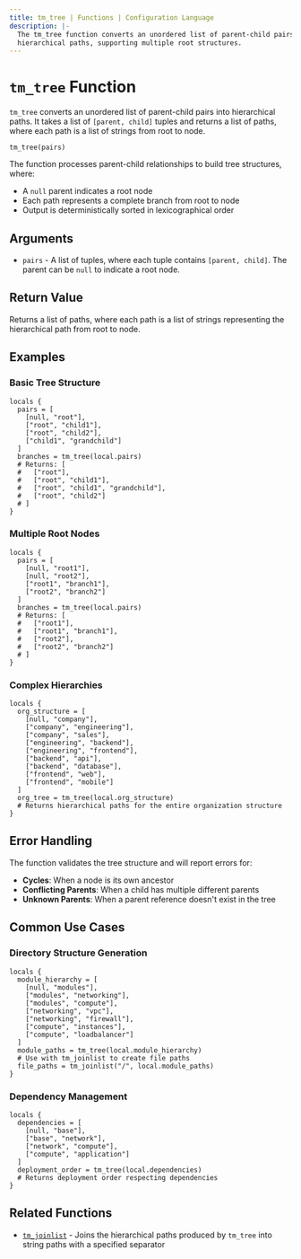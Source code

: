 ```yaml
---
title: tm_tree | Functions | Configuration Language
description: |-
  The tm_tree function converts an unordered list of parent-child pairs into
  hierarchical paths, supporting multiple root structures.
---
```


# `tm_tree` Function

`tm_tree` converts an unordered list of parent-child pairs into hierarchical paths.
It takes a list of `[parent, child]` tuples and returns a list of paths, where each
path is a list of strings from root to node.

```hcl
tm_tree(pairs)
```

The function processes parent-child relationships to build tree structures, where:
- A `null` parent indicates a root node
- Each path represents a complete branch from root to node
- Output is deterministically sorted in lexicographical order

## Arguments

* `pairs` - A list of tuples, where each tuple contains `[parent, child]`. The parent
  can be `null` to indicate a root node.

## Return Value

Returns a list of paths, where each path is a list of strings representing the 
hierarchical path from root to node.

## Examples

### Basic Tree Structure

```hcl
locals {
  pairs = [
    [null, "root"],
    ["root", "child1"],
    ["root", "child2"],
    ["child1", "grandchild"]
  ]
  branches = tm_tree(local.pairs)
  # Returns: [
  #   ["root"],
  #   ["root", "child1"],
  #   ["root", "child1", "grandchild"],
  #   ["root", "child2"]
  # ]
}
```

### Multiple Root Nodes

```hcl
locals {
  pairs = [
    [null, "root1"],
    [null, "root2"],
    ["root1", "branch1"],
    ["root2", "branch2"]
  ]
  branches = tm_tree(local.pairs)
  # Returns: [
  #   ["root1"],
  #   ["root1", "branch1"],
  #   ["root2"],
  #   ["root2", "branch2"]
  # ]
}
```

### Complex Hierarchies

```hcl
locals {
  org_structure = [
    [null, "company"],
    ["company", "engineering"],
    ["company", "sales"],
    ["engineering", "backend"],
    ["engineering", "frontend"],
    ["backend", "api"],
    ["backend", "database"],
    ["frontend", "web"],
    ["frontend", "mobile"]
  ]
  org_tree = tm_tree(local.org_structure)
  # Returns hierarchical paths for the entire organization structure
}
```

## Error Handling

The function validates the tree structure and will report errors for:

* **Cycles**: When a node is its own ancestor
* **Conflicting Parents**: When a child has multiple different parents
* **Unknown Parents**: When a parent reference doesn't exist in the tree

## Common Use Cases

### Directory Structure Generation

```hcl
locals {
  module_hierarchy = [
    [null, "modules"],
    ["modules", "networking"],
    ["modules", "compute"],
    ["networking", "vpc"],
    ["networking", "firewall"],
    ["compute", "instances"],
    ["compute", "loadbalancer"]
  ]
  module_paths = tm_tree(local.module_hierarchy)
  # Use with tm_joinlist to create file paths
  file_paths = tm_joinlist("/", local.module_paths)
}
```

### Dependency Management

```hcl
locals {
  dependencies = [
    [null, "base"],
    ["base", "network"],
    ["network", "compute"],
    ["compute", "application"]
  ]
  deployment_order = tm_tree(local.dependencies)
  # Returns deployment order respecting dependencies
}
```

## Related Functions

* [`tm_joinlist`](./tm_joinlist.md) - Joins the hierarchical paths produced by `tm_tree`
  into string paths with a specified separator